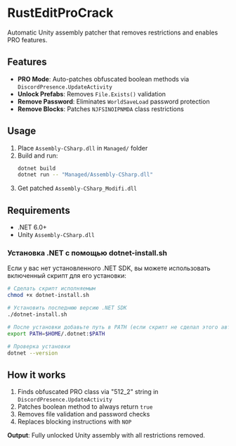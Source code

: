 # RustEditProCrack

Automatic Unity assembly patcher that removes restrictions and enables PRO features.

## Features

- **PRO Mode**: Auto-patches obfuscated boolean methods via `DiscordPresence.UpdateActivity`
- **Unlock Prefabs**: Removes `File.Exists()` validation 
- **Remove Password**: Eliminates `WorldSaveLoad` password protection
- **Remove Blocks**: Patches `NJFSINOIPNMDA` class restrictions

## Usage

1. Place `Assembly-CSharp.dll` in `Managed/` folder
2. Build and run:
   ```bash
   dotnet build
   dotnet run -- "Managed/Assembly-CSharp.dll"
   ```
3. Get patched `Assembly-CSharp_Modifi.dll`

## Requirements

- .NET 6.0+
- Unity `Assembly-CSharp.dll`

### Установка .NET с помощью dotnet-install.sh

Если у вас нет установленного .NET SDK, вы можете использовать включенный скрипт для его установки:

```bash
# Сделать скрипт исполняемым
chmod +x dotnet-install.sh

# Установить последнюю версию .NET SDK
./dotnet-install.sh

# После установки добавьте путь в PATH (если скрипт не сделал этого автоматически)
export PATH=$HOME/.dotnet:$PATH

# Проверка установки
dotnet --version
```

## How it works

1. Finds obfuscated PRO class via "512_2" string in `DiscordPresence.UpdateActivity`
2. Patches boolean method to always return `true`
3. Removes file validation and password checks
4. Replaces blocking instructions with `NOP`

**Output**: Fully unlocked Unity assembly with all restrictions removed. 